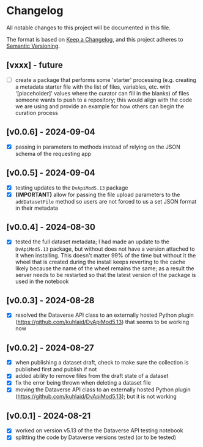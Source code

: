 # Changelog

All notable changes to this project will be documented in this file.

The format is based on [Keep a Changelog](https://keepachangelog.com/en/1.0.0/),
and this project adheres to [Semantic Versioning](https://semver.org/spec/v2.0.0.html).

## [vxxx] - future

- [ ] create a package that performs some 'starter' processing (e.g. creating a metadata starter file with the list of files, variables, etc. with '[placeholder]' values where the curator can fill in the blanks) of files someone wants to push to a repository; this would align with the code we are using and provide an example for how others can begin the curation process

## [v0.0.6] - 2024-09-04

- [x] passing in parameters to methods instead of relying on the JSON schema of the requesting app

## [v0.0.5] - 2024-09-04

- [x] testing updates to the `DvApiMod5.13` package
- [x] **(IMPORTANT)** allow for passing the file upload parameters to the `addDatasetFile` method so users are not forced to us a set JSON format in their metadata

## [v0.0.4] - 2024-08-30

- [x] tested the full dataset metadata; I had made an update to the `DvApiMod5.13` package, but without  does not have a version attached to it when installing. This doesn't matter 99% of the time but without it the wheel that is created during the install keeps reverting to the cache likely because the name of the wheel remains the same; as a result the server needs to be restarted so that the latest version of the package is used in the notebook

## [v0.0.3] - 2024-08-28

- [x] resolved the Dataverse API class to an externally hosted Python plugin (https://github.com/kuhlaid/DvApiMod5.13) that seems to be working now

## [v0.0.2] - 2024-08-27

- [x] when publishing a dataset draft, check to make sure the collection is published first and publish if not
- [x] added ability to remove files from the draft state of a dataset
- [x] fix the error being thrown when deleting a dataset file
- [x] moving the Dataverse API class to an externally hosted Python plugin (https://github.com/kuhlaid/DvApiMod5.13); but it is not working

## [v0.0.1] - 2024-08-21

- [x] worked on version v5.13 of the the Dataverse API testing notebook
- [x] splitting the code by Dataverse versions tested (or to be tested)
